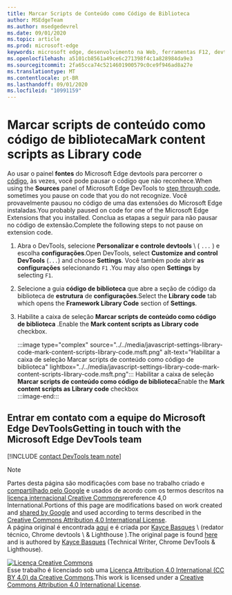 ```yaml
---
title: Marcar Scripts de Conteúdo como Código de Biblioteca
author: MSEdgeTeam
ms.author: msedgedevrel
ms.date: 09/01/2020
ms.topic: article
ms.prod: microsoft-edge
keywords: microsoft edge, desenvolvimento na Web, ferramentas F12, devtools
ms.openlocfilehash: a5101cb8561a49ce6c271398f4c1a828984da9e3
ms.sourcegitcommit: 2fa65cca74c5214601900579c0ce9f946ad8a27e
ms.translationtype: MT
ms.contentlocale: pt-BR
ms.lasthandoff: 09/01/2020
ms.locfileid: "10991159"
---
```

<!-- Copyright Kayce Basques 

   Licensed under the Apache License, Version 2.0 (the "License");
   you may not use this file except in compliance with the License.
   You may obtain a copy of the License at

       https://www.apache.org/licenses/LICENSE-2.0

   Unless required by applicable law or agreed to in writing, software
   distributed under the License is distributed on an "AS IS" BASIS,
   WITHOUT WARRANTIES OR CONDITIONS OF ANY KIND, either express or implied.
   See the License for the specific language governing permissions and
   limitations under the License.  -->

# <span data-ttu-id="5143b-103">Marcar scripts de conteúdo como código de biblioteca</span><span class="sxs-lookup"><span data-stu-id="5143b-103">Mark content scripts as Library code</span></span>  

<span data-ttu-id="5143b-104">Ao usar o painel **fontes** do Microsoft Edge devtools para percorrer o [código][DevToolsJavascriptStepThroughCode], às vezes, você pode pausar o código que não reconhece.</span><span class="sxs-lookup"><span data-stu-id="5143b-104">When using the **Sources** panel of Microsoft Edge DevTools to [step through code][DevToolsJavascriptStepThroughCode], sometimes you pause on code that you do not recognize.</span></span>  <span data-ttu-id="5143b-105">Você provavelmente pausou no código de uma das extensões do Microsoft Edge instaladas.</span><span class="sxs-lookup"><span data-stu-id="5143b-105">You probably paused on code for one of the Microsoft Edge Extensions that you installed.</span></span>  <span data-ttu-id="5143b-106">Conclua as etapas a seguir para não pausar no código de extensão.</span><span class="sxs-lookup"><span data-stu-id="5143b-106">Complete the following steps to not pause on extension code.</span></span>  

1.  <span data-ttu-id="5143b-107">Abra o DevTools, selecione **Personalizar e controle devtools** \ ( `...` \) e escolha **configurações**.</span><span class="sxs-lookup"><span data-stu-id="5143b-107">Open DevTools, select **Customize and control DevTools** \(`...`\) and choose **Settings**.</span></span>  <span data-ttu-id="5143b-108">Você também pode abrir **as configurações** selecionando `F1` .</span><span class="sxs-lookup"><span data-stu-id="5143b-108">You may also open **Settings** by selecting `F1`.</span></span>  

1.  <span data-ttu-id="5143b-109">Selecione a guia **código de biblioteca** que abre a seção de código da biblioteca de **estrutura** de **configurações**.</span><span class="sxs-lookup"><span data-stu-id="5143b-109">Select the **Library code** tab which opens the **Framework Library Code** section of **Settings**.</span></span>  
1.  <span data-ttu-id="5143b-110">Habilite a caixa de seleção **Marcar scripts de conteúdo como código de biblioteca** .</span><span class="sxs-lookup"><span data-stu-id="5143b-110">Enable the **Mark content scripts as Library code** checkbox.</span></span>  
    
    :::image type="complex" source="../../media/javascript-settings-library-code-mark-content-scripts-library-code.msft.png" alt-text="Habilitar a caixa de seleção Marcar scripts de conteúdo como código de biblioteca" lightbox="../../media/javascript-settings-library-code-mark-content-scripts-library-code.msft.png":::
       <span data-ttu-id="5143b-112">Habilitar a caixa de seleção **Marcar scripts de conteúdo como código de biblioteca**</span><span class="sxs-lookup"><span data-stu-id="5143b-112">Enable the **Mark content scripts as Library code** checkbox</span></span>  
    :::image-end:::  
    
## <span data-ttu-id="5143b-113">Entrar em contato com a equipe do Microsoft Edge DevTools</span><span class="sxs-lookup"><span data-stu-id="5143b-113">Getting in touch with the Microsoft Edge DevTools team</span></span>  

[!INCLUDE [contact DevTools team note](../../includes/contact-devtools-team-note.md)]  

<!-- links -->  

[DevToolsJavascriptStepThroughCode]: ../index.md#step-4-step-through-the-code "Etapa 4: percorrer o código-introdução à depuração JavaScript no Microsoft Edge DevTools | Documentos da Microsoft"  

> [!NOTE]
> <span data-ttu-id="5143b-115">Partes desta página são modificações com base no trabalho criado e [compartilhado pelo Google][GoogleSitePolicies] e usados de acordo com os termos descritos na [licença internacional Creative Commons][CCA4IL]rereference 4,0 International.</span><span class="sxs-lookup"><span data-stu-id="5143b-115">Portions of this page are modifications based on work created and [shared by Google][GoogleSitePolicies] and used according to terms described in the [Creative Commons Attribution 4.0 International License][CCA4IL].</span></span>  
> <span data-ttu-id="5143b-116">A página original é encontrada [aqui](https://developers.google.com/web/tools/chrome-devtools/javascript/guides/blackbox-chrome-extension-scripts) e é criada por [Kayce Basques][KayceBasques] \ (redator técnico, Chrome devtools \ & Lighthouse \).</span><span class="sxs-lookup"><span data-stu-id="5143b-116">The original page is found [here](https://developers.google.com/web/tools/chrome-devtools/javascript/guides/blackbox-chrome-extension-scripts) and is authored by [Kayce Basques][KayceBasques] \(Technical Writer, Chrome DevTools \& Lighthouse\).</span></span>  

[![Licença Creative Commons][CCby4Image]][CCA4IL]  
<span data-ttu-id="5143b-118">Esse trabalho é licenciado sob uma [Licença Attribution 4.0 International (CC BY 4.0) da Creative Commons][CCA4IL].</span><span class="sxs-lookup"><span data-stu-id="5143b-118">This work is licensed under a [Creative Commons Attribution 4.0 International License][CCA4IL].</span></span>  

[CCA4IL]: https://creativecommons.org/licenses/by/4.0  
[CCby4Image]: https://i.creativecommons.org/l/by/4.0/88x31.png  
[GoogleSitePolicies]: https://developers.google.com/terms/site-policies  
[KayceBasques]: https://developers.google.com/web/resources/contributors/kaycebasques  
